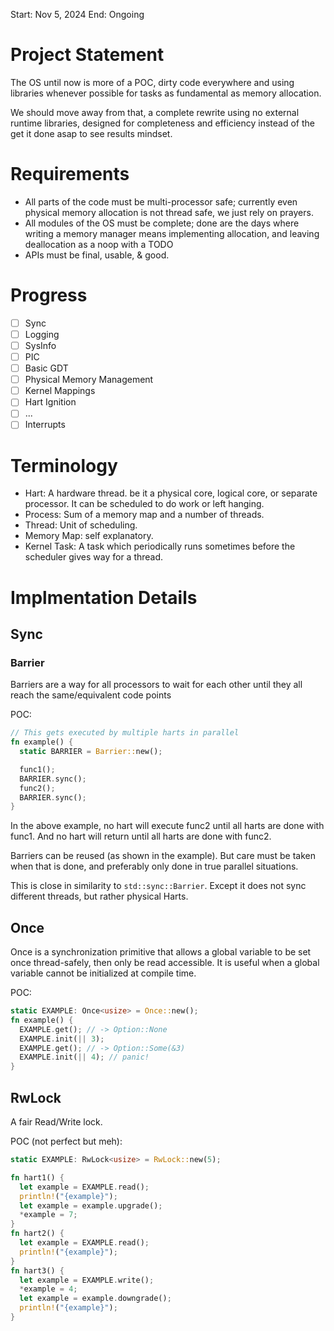 Start: Nov 5, 2024
End: Ongoing

# Project Statement
The OS until now is more of a POC, dirty code everywhere and using libraries whenever possible for tasks as
fundamental as memory allocation.

We should move away from that, a complete rewrite using no external runtime libraries, designed for completeness and efficiency instead
of the get it done asap to see results mindset.

# Requirements
- All parts of the code must be multi-processor safe; currently even physical memory allocation is not thread safe, we just rely on prayers.
- All modules of the OS must be complete; done are the days where writing a memory manager means implementing allocation, and leaving deallocation as a noop with a TODO
- APIs must be final, usable, & good.

# Progress
- [ ] Sync
- [ ] Logging
- [ ] SysInfo
- [ ] PIC
- [ ] Basic GDT
- [ ] Physical Memory Management
- [ ] Kernel Mappings
- [ ] Hart Ignition
- [ ] ...
- [ ] Interrupts

# Terminology
- Hart: A hardware thread. be it a physical core, logical core, or separate processor. It can be scheduled to do work or left hanging.
- Process: Sum of a memory map and a number of threads.
- Thread: Unit of scheduling.
- Memory Map: self explanatory.
- Kernel Task: A task which periodically runs sometimes before the scheduler gives way for a thread.

# Implmentation Details
## Sync
### Barrier
Barriers are a way for all processors to wait for each other until they all reach the same/equivalent code
points

POC:
```rust
// This gets executed by multiple harts in parallel
fn example() {
  static BARRIER = Barrier::new();

  func1();
  BARRIER.sync();
  func2();
  BARRIER.sync();
}
```

In the above example, no hart will execute func2 until all harts are done with func1.
And no hart will return until all harts are done with func2.

Barriers can be reused (as shown in the example). But care must be taken when that is done, and
preferably only done in true parallel situations.

This is close in similarity to `std::sync::Barrier`. Except it does not sync different threads, but rather physical Harts.

## Once
Once is a synchronization primitive that allows a global variable to be set once thread-safely, then only be read accessible.
It is useful when a global variable cannot be initialized at compile time.

POC:
```rust
static EXAMPLE: Once<usize> = Once::new();
fn example() {
  EXAMPLE.get(); // -> Option::None
  EXAMPLE.init(|| 3);
  EXAMPLE.get(); // -> Option::Some(&3)
  EXAMPLE.init(|| 4); // panic!
}
```

## RwLock
A fair Read/Write lock.

POC (not perfect but meh):
```rust
static EXAMPLE: RwLock<usize> = RwLock::new(5);

fn hart1() {
  let example = EXAMPLE.read();
  println!("{example}");
  let example = example.upgrade();
  *example = 7;
}
fn hart2() {
  let example = EXAMPLE.read();
  println!("{example}");
}
fn hart3() {
  let example = EXAMPLE.write();
  *example = 4;
  let example = example.downgrade();
  println!("{example}");
}
```
